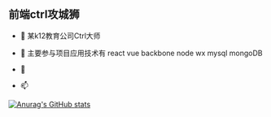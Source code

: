 
## 前端ctrl攻城狮

- 👋 某k12教育公司Ctrl大师

- 🌱 主要参与项目应用技术有 react vue backbone node wx mysql mongoDB
- 💞️
- 📫

[![Anurag's GitHub stats](https://github-readme-stats.vercel.app/api?username=zhao1207&show_icons=true)](https://github.com/anuraghazra/github-readme-stats)
